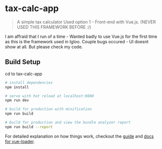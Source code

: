# tax-calc-app

> A simple tax calculator 
Used option 1 - Front-end with Vue.js. (NEVER USED THIS FRAMEWORK BEFORE :/)

I am affraid that I run of a time - Wanted badly to use Vue.js for the first time as this is the framework used in Igloo.
Couple bugs occured - UI doesnt show at all.
But please check my code.

## Build Setup


cd to tax-calc-app

``` bash
# install dependencies
npm install

# serve with hot reload at localhost:8080
npm run dev

# build for production with minification
npm run build

# build for production and view the bundle analyzer report
npm run build --report
```

For detailed explanation on how things work, checkout the [guide](http://vuejs-templates.github.io/webpack/) and [docs for vue-loader](http://vuejs.github.io/vue-loader).
